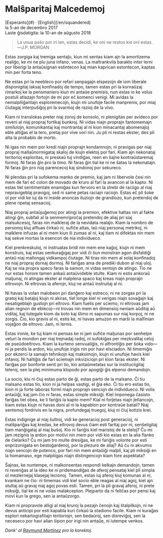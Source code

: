 Malŝparitaj Malcedemoj
======================

<div class="center">[Esperanto](#) · [English](/en/squandered)</div>
<div class="center">la 5-an de decembro 2017</div>
<div class="center">Laste ĝisdatigita: la 10-an de aŭgusto 2018</div>

>La unua paŝo por iri ien, estas decidi, ke oni ne restos kie oni estas.<br>
>―J.P. MORGAN

Estas zorgiga kaj tremiga sentaĵo, kiun mi sentas kiam ajn la amortizema realiĝo, ke mi ne plu
juna infano, venas. La maltrankvila barakto inter lerni por liberigi la antaŭsignan estintecon kaj
mian kaprican estontecon, kaptas min per forta teno.

Ne estas pri la neebleco por refari senpagajn elspezojn de iom liberale disponigitaj laksaj
konfinadoj de tempo, tamen estas pri la kornaŭzaj rimarkoj ke la pensmaniero kiun mi antaŭe
premisis, nun estas io ke volus postuli atlazajn fortojn de mi por eĉ komenci venigi. Mi avidas la
nemalpliiĝantajn esploremecojn, kiujn mi unufoje facile manprenis, por miaj ĉiutagaj interpuŝiĝoj
pri la svarmoj de razioj de la vivo.

Kiam ni translokas preter niaj zonoj de konsolo, ni plenigitas per avideco por reveni al niaj
propraj fortikaj bunkroj. Ni vidas niajn proprajn fantomemajn similulojn, komunikantaj kaj
montrantaj al ni kion minacantaj abomenaĵoj eble altiĝas el la tero, pretaj por vive vori nin. Ju
pli ni restas ekster, des pli alta la probablo de morto.

Ni igas nin mem por kredi niajn proprajn kondamnojn; ni pravigas per niaj propraj mallaŭnormigataj
skaloj de kiujn elektoj por fari. Kiam ajn nekonataj teritorioj esploritas, ni preskaŭ tuj
vindiĝas, reen en ŝajne kontraŭstaremaj formoj. Ni faras ĝin pro la timo. Ni faras ĝin tial ke ni ne
ŝatas la nekonatajn. Ni faras ĝin pro niaj parencecoj kaj sindonoj por sekureco.

Ni plendas pri la sufokema manko de premio, kaj jam ni libervole ĉesi nin mem de fari eĉ colon de
movado de kruro al fari la avancon al la kapto. Ni estas tiel sentimentale enamiĝas kun fervoro en la
strebi de raciigo al niaj nepravigeblaj pravigoj, sed ni same petas raciajn raciojn. Estas eĉ pli
ŝoke ol por vidi ke iuj da ni inside anoncas iluziojn de grandiozo, kun pretendoj de plene ripetaj
sensacioj.

Niaj propraj antaŭjuĝemoj por atingi la premion, efektive haltas nin al fakte atingi ĝin, subfali al
la senmemriproĉaj pretendoj de aliaj pri siaj malsukcesoj, faras nin malkleraj de la nevidata
realaĵo. Kiam la nombro de personoj kiuj alfluas ĉirkaŭ ni, sufiĉe altas, laŭ niaj personaj
metrikoj, ni malklere infuzas al ni mem kiun ili zumas al ni, kaj tiam ni difektas nin mem kaj sekve
mortas la esencon de nia individueco.

Kiel prenkreskuloj, ni instruatas bridi nin mem ene kaĝoj, kiujn ni mem konstruis, kaj estas
senkuraĝigaj por vidi ĉi tiun monstran agon disfaldiĝi antaŭ niaj mallongaj vidkampoj ĉiutage. Ni
tiras nin mem al solaj konfinadoj ne niaj propraj dornaj dormoj. Ni fariĝas ama de prediki dubon al
niaj uloj. Kaj se nia propra speco faras la samon, ni vidas sentojn de atingo. Tio ne nur estas
horore tamen ankaŭ antaŭvideble stulte. Kiam ni estis ankoraŭ maljunaj, ni atingas ekster al
malplena spaco kaj kreas niajn proprajn eltrovojn. Ni eltrovas la aferojn, kiuj ne antaŭ instruitaj
al ni.

Ni havas la volan malobeon pri danĝero kaj estreco; ni ne zorgas pri la gratoj kaj bataĵoj kiujn ni
akiras, tiel longe kiel ni verigas niajn sovaĝajn kaj nesatigeblajn gustojn pri eltrovo. Kiam fuelis
per sciemo, ni eltrovas jam alian regnon de eblecoj—ni trovas nin mem en dimensioj neniam aŭditaj aŭ
viditaj, kaj tutegale kiom da koto kaj ŝlimo ni sapumas sur niaj korpoj, ni ne zorgis. Ĉio, kio
gravis al ni, estis ke, ni havas amuzon en marŝi la malfinian vojaĝon de eltrovo. Jam, ni lernis.

Estas ironie, ke tuj kiam ni pensas ke ni jam sufiĉe maljunas por senhelpe veturi la mondon
per niaj trejnadaj radoj, ni sufokiĝas per mezkvalitaj celoj de pseŭdoeltrovo. Kiam la kurteno
senvualiĝis, ni alfrontiĝis per ŝoka vido—ni ja perdis la ardon, kiu unufoje irigis nin por havi
elsciadon. Ni timemiĝis por ekzerci la samajn teĥnikojn kaj maksimojn, kiujn ni unufoje havis kiel
infanoj. Ni haltiĝis de fari sciemajn inkviziciojn pri kion faras ekster. Ni fariĝas por bonforte
senti pri tio, kio antaŭmetatas sur la instituciigitaj teleroj, sen la plej minimuma klopodo
por apogiĝi ĝis elpensi demandojn.

La socio, kiu ni ĉiuj estas parto de ĝi, estas parto de la malsano. Ĉi tiu malsano estas tio, kion
ni ja helpas vastigi, el ĝia eko. Ĉi tiu ero estas tio, kion ni ja forte laboras formi niajn
proprajn sencojn de individueco. Ni volis antaŭiĝi, kaj jam ĉio ni faras, estas simple miksiĝi. Kiel
imponega ĉasisto fariĝas tiel obea, ke li fariĝis la kapto mem? Kial ni forĵetas niajn ĵetlancojn,
kiam estas kiujn ni havas doni al ni la kapablon por kontraŭe batali? Niaj sentemoj fordrivis en la
nigra, profundegaj truegoj, kiuj ni ĉiuj kotizis krei.

Estas indignige al niaj ŝultroj, vidi ke generacioj post generacioj, ni malŝpariĝas kaj kredas, ke
eltrovoj devus ĉiam esti faritaj por ni, senŝeligitaj tiam manĝigataj al niaj buŝoj. Kio ni fariĝis
kiel maristoj de la steloj? Ĉu mi jam rezignis la ardon por motivi nin mem por vidi kio estas en la
alia flanko de ĉielarko? Ĉu mi jam tro multe dresiĝas, ke mi fariĝis volonte por esti enprizonigata
en bestoĝardenoj, por la plezuro de aliaj? Aŭ ĉu ni akvumis niajn sencojn de potenco, por fari nin
mem antaŭiĝi malpli, kaj pli miksiĝi en la homamaso, ege malpliigas niajn distingencojn kiam fore
aspektata?

Ŝajnas, ke nuntempe, ni malkonsentas respondi kelkajn demandojn, tamen ni revenĝas al la ideo ke
ni pridemandiĝas de aferoj pensataj kiel pli simpla ol mezlernejaj klasejaj lecionoj. Tamen,
estas iuj aferoj kiuj komunas al ni, kvankam ne ĉio: ni timemas vidi kiel socio eble reagas
al niaj agoj, kiel ajn stultaj aŭ gravaj niaj agoj povas esti. Tamen, pri la pli gravaj aferoj, ni
prete miksiĝi, tial ke ni ne volas malakcepton. Plejparto da ni feliĉas por pensi kaj movi kun
la grego, sen ia antaŭzorgo.

Kiam ni propravole alligi al niaj kruroj la pezajn ĉenojn kaj ŝtalpilkojn, ni ne devus anticipi por
esti kapabla kuri ĉirkaŭ la stadiono facile. Kiam ni kuraĝas esplori nekartografitajn teritoriojn,
sen bedaŭroj, sen disreviĝoj, sen la neceseco por havi alian ŝipon por irigi nin antaŭe, ni iutempe
venkos.

_Dank’ al [Raymund Martinez](https://zhaqenl.github.io) pro la korektoj._
